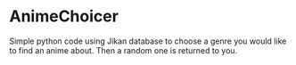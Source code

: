 # AnimeChoicer
Simple python code using Jikan database to choose a genre you would like to find an anime about. Then a random one is returned to you.
